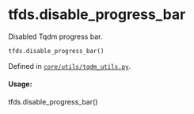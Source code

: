 <div itemscope itemtype="http://developers.google.com/ReferenceObject">
<meta itemprop="name" content="tfds.disable_progress_bar" />
<meta itemprop="path" content="Stable" />
</div>

# tfds.disable_progress_bar

Disabled Tqdm progress bar.

```python
tfds.disable_progress_bar()
```

Defined in
[`core/utils/tqdm_utils.py`](https://github.com/tensorflow/datasets/tree/master/tensorflow_datasets/core/utils/tqdm_utils.py).

<!-- Placeholder for "Used in" -->

#### Usage:

tfds.disable_progress_bar()
